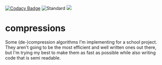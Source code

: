 [![Codacy Badge](https://app.codacy.com/project/badge/Grade/eb6c3e4145d546e5a8e102e8a2121b36)](https://www.codacy.com/gh/KonPet/compressions/dashboard?utm_source=github.com&amp;utm_medium=referral&amp;utm_content=KonPet/compressions&amp;utm_campaign=Badge_Grade)
![Standard](https://img.shields.io/badge/C%2B%2B-20-blueviolet)
![](https://img.shields.io/github/license/KonPet/compressions)
# compressions
 Some (de-)compression algorithms I'm implementing for a school project. They aren't going to be the most efficient and well written ones out there, but I'm trying my best to make them as fast as possible while also writing code that is semi readable.
